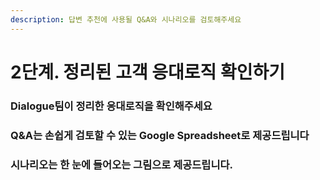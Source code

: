```yaml
---
description: 답변 추천에 사용될 Q&A와 시나리오를 검토해주세요
---
```


# 2단계. 정리된 고객 응대로직 확인하기

### Dialogue팀이 정리한 응대로직을 확인해주세요





### Q\&A는 손쉽게 검토할 수 있는 Google Spreadsheet로 제공드립니다



### 시나리오는 한 눈에 들어오는 그림으로 제공드립니다.





